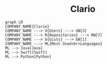 <h1 align="center">Clario</h1>

```mermaid
graph LR
COMPANY_NAME{Clario}
COMPANY_NAME ---> U{Users} ---> UN[3]
COMPANY_NAME ---> R{Repositories} ---> RN[7]
COMPANY_NAME ---> G{Gists} ---> GN[1]
COMPANY_NAME ---> ML{Most Used<br>Languages}
ML --> Java[Java]
ML --> Swift[Swift]
ML --> Python[Python]
```
